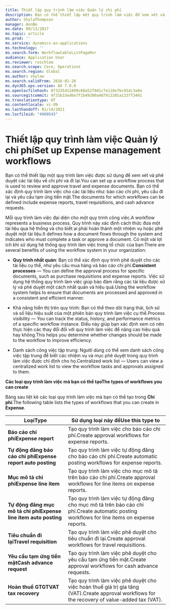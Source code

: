 ```yaml
---
title: Thiết lập quy trình làm việc Quản lý chi phí
description: Bạn có thể thiết lập một quy trình làm việc để xem xét và phê duyệt các tài liệu về chi phí và đi lại.
author: ShylaThompson
manager: AnnBe
ms.date: 09/13/2017
ms.topic: article
ms.prod: ''
ms.service: dynamics-ax-applications
ms.technology: ''
ms.search.form: WorkflowtableListPageRnr
audience: Application User
ms.reviewer: roschlom
ms.search.scope: Core, Operations
ms.search.region: Global
ms.author: shylaw
ms.search.validFrom: 2016-02-28
ms.dyn365.ops.version: AX 7.0.0
ms.openlocfilehash: 8f3235d12499c68a52f9d1c7e118e7bc91dc3a0a
ms.sourcegitcommit: 9f31b33ed6e7f1b49200a407913201a1337f3401
ms.translationtype: HT
ms.contentlocale: vi-VN
ms.lasthandoff: 01/14/2021
ms.locfileid: "4960543"
---
```

# <a name="set-up-expense-management-workflows"></a><span data-ttu-id="139a0-103">Thiết lập quy trình làm việc Quản lý chi phí</span><span class="sxs-lookup"><span data-stu-id="139a0-103">Set up Expense management workflows</span></span>

<span data-ttu-id="139a0-104">Bạn có thể thiết lập một quy trình làm việc được sử dụng để xem xét và phê duyệt các tài liệu về chi phí và đi lại.</span><span class="sxs-lookup"><span data-stu-id="139a0-104">You can set up a workflow process that is used to review and approve travel and expense documents.</span></span> <span data-ttu-id="139a0-105">Bạn có thể xác định quy trình làm việc cho các tài liệu như: báo cáo chi phí, yêu cầu đi lại và yêu cầu tạm ứng tiền mặt.</span><span class="sxs-lookup"><span data-stu-id="139a0-105">The documents for which workflows can be defined include expense reports, travel requisitions, and cash advance requests.</span></span>

<span data-ttu-id="139a0-106">Mỗi quy trình làm việc đại diện cho một quy trình công việc.</span><span class="sxs-lookup"><span data-stu-id="139a0-106">A workflow represents a business process.</span></span> <span data-ttu-id="139a0-107">Quy trình này xác định cách thức đưa một tài liệu qua hệ thống và cho biết ai phải hoàn thành một nhiệm vụ hoặc phê duyệt một tài liệu.</span><span class="sxs-lookup"><span data-stu-id="139a0-107">It defines how a document flows through the system and indicates who must complete a task or approve a document.</span></span> <span data-ttu-id="139a0-108">Có một vài lợi ích khi sử dụng hệ thống quy trình làm việc trong tổ chức của bạn:</span><span class="sxs-lookup"><span data-stu-id="139a0-108">There are several benefits of using the workflow system in your organization:</span></span>

-   <span data-ttu-id="139a0-109">**Quy trình nhất quán**: Bạn có thể xác định quy trình phê duyệt cho các tài liệu cụ thể, như yêu cầu mua hàng và báo cáo chi phí.</span><span class="sxs-lookup"><span data-stu-id="139a0-109">**Consistent processes** — You can define the approval process for specific documents, such as purchase requisitions and expense reports.</span></span> <span data-ttu-id="139a0-110">Việc sử dụng hệ thống quy trình làm việc giúp bảo đảm rằng các tài liệu được xử lý và phê duyệt một cách nhất quán và hiệu quả.</span><span class="sxs-lookup"><span data-stu-id="139a0-110">Using the workflow system helps to ensure that documents are processed and approved in a consistent and efficient manner.</span></span>

-   <span data-ttu-id="139a0-111">Khả năng hiển thị trên quy trình: Bạn có thể theo dõi trạng thái, lịch sử và số liệu hiệu suất của một phiên bản quy trình làm việc cụ thể.</span><span class="sxs-lookup"><span data-stu-id="139a0-111">Process visibility — You can track the status, history, and performance metrics of a specific workflow instance.</span></span> <span data-ttu-id="139a0-112">Điều này giúp bạn xác định xem có nên thực hiện các thay đổi đối với quy trình làm việc để nâng cao hiệu quả hay không.</span><span class="sxs-lookup"><span data-stu-id="139a0-112">This helps you determine whether changes should be made to the workflow to improve efficiency.</span></span>

-   <span data-ttu-id="139a0-113">Danh sách công việc tập trung: Người dùng có thể xem danh sách công việc tập trung để biết các nhiệm vụ và mục phê duyệt trong quy trình làm việc được chỉ định cho họ.</span><span class="sxs-lookup"><span data-stu-id="139a0-113">Centralized work list — Users can view a centralized work list to view the workflow tasks and approvals assigned to them.</span></span> 

<span data-ttu-id="139a0-114">**Các loại quy trình làm việc mà bạn có thể tạo**</span><span class="sxs-lookup"><span data-stu-id="139a0-114">**The types of workflows you can create**</span></span>

<span data-ttu-id="139a0-115">Bảng sau liệt kê các loại quy trình làm việc mà bạn có thể tạo trong **Chi phí**.</span><span class="sxs-lookup"><span data-stu-id="139a0-115">The following table lists the types of workflows that you can create in **Expense**.</span></span>


|              <span data-ttu-id="139a0-116"><strong>Loại</strong></span><span class="sxs-lookup"><span data-stu-id="139a0-116"><strong>Type</strong></span></span>              |                   <span data-ttu-id="139a0-117"><strong>Sử dụng loại này để</strong></span><span class="sxs-lookup"><span data-stu-id="139a0-117"><strong>Use this type to</strong></span></span>                   |
|-------------------------------------------------|-----------------------------------------------------------------------|
|         <span data-ttu-id="139a0-118"><strong>Báo cáo chi phí</strong></span><span class="sxs-lookup"><span data-stu-id="139a0-118"><strong>Expense report</strong></span></span>         |            <span data-ttu-id="139a0-119">Tạo quy trình làm việc cho báo cáo chi phí.</span><span class="sxs-lookup"><span data-stu-id="139a0-119">Create approval workflows for expense reports.</span></span>             |
|  <span data-ttu-id="139a0-120"><strong>Tự động đăng báo cáo chi phí</strong></span><span class="sxs-lookup"><span data-stu-id="139a0-120"><strong>Expense report auto posting</strong></span></span>   |        <span data-ttu-id="139a0-121">Tạo quy trình làm việc tự động đăng cho báo cáo chi phí.</span><span class="sxs-lookup"><span data-stu-id="139a0-121">Create automatic posting workflows for expense reports.</span></span>        |
|       <span data-ttu-id="139a0-122"><strong>Mục mô tả chi phí</strong></span><span class="sxs-lookup"><span data-stu-id="139a0-122"><strong>Expense line item</strong></span></span>        |     <span data-ttu-id="139a0-123">Tạo quy trình làm việc cho mục mô tả trên báo cáo chi phí.</span><span class="sxs-lookup"><span data-stu-id="139a0-123">Create approval workflows for line items on expense reports.</span></span>      |
| <span data-ttu-id="139a0-124"><strong>Tự động đăng mục mô tả chi phí</strong></span><span class="sxs-lookup"><span data-stu-id="139a0-124"><strong>Expense line item auto posting</strong></span></span> | <span data-ttu-id="139a0-125">Tạo quy trình làm việc tự động đăng cho mục mô tả trên báo cáo chi phí.</span><span class="sxs-lookup"><span data-stu-id="139a0-125">Create automatic posting workflows for line items on expense reports.</span></span> |
|       <span data-ttu-id="139a0-126"><strong>Tiêu chuẩn đi lại</strong></span><span class="sxs-lookup"><span data-stu-id="139a0-126"><strong>Travel requisition</strong></span></span>       |          <span data-ttu-id="139a0-127">Tạo quy trình làm việc phê duyệt cho tiêu chuẩn đi lại.</span><span class="sxs-lookup"><span data-stu-id="139a0-127">Create approval workflows for travel requisitions.</span></span>           |
|      <span data-ttu-id="139a0-128"><strong>Yêu cầu tạm ứng tiền mặt</strong></span><span class="sxs-lookup"><span data-stu-id="139a0-128"><strong>Cash advance request</strong></span></span>      |         <span data-ttu-id="139a0-129">Tạo quy trình làm việc phê duyệt cho yêu cầu tạm ứng tiền mặt.</span><span class="sxs-lookup"><span data-stu-id="139a0-129">Create approval workflows for cash advance requests.</span></span>          |
|        <span data-ttu-id="139a0-130"><strong>Hoàn thuế GTGT</strong></span><span class="sxs-lookup"><span data-stu-id="139a0-130"><strong>VAT tax recovery</strong></span></span>        | <span data-ttu-id="139a0-131">Tạo quy trình làm việc phê duyệt cho việc hoàn thuế giá trị gia tăng (VAT).</span><span class="sxs-lookup"><span data-stu-id="139a0-131">Create approval workflows for the recovery of value-added tax (VAT).</span></span>  |

